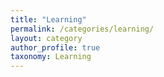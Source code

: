 ```yaml
---
title: "Learning"
permalink: /categories/learning/
layout: category
author_profile: true
taxonomy: Learning
---
```


